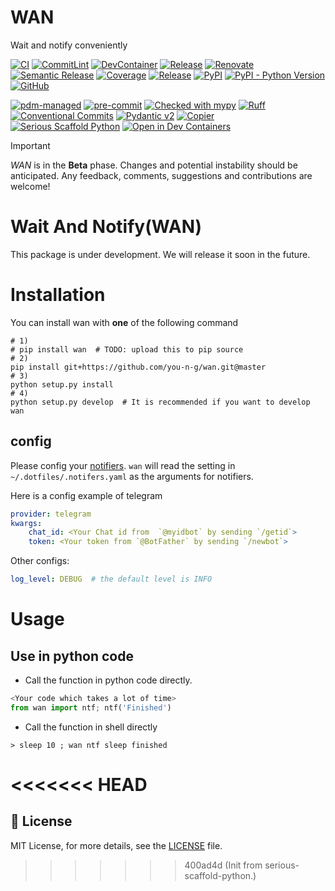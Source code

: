 # WAN

Wait and notify conveniently



[![CI](https://github.com/you-n-g/wan/actions/workflows/ci.yml/badge.svg)](https://github.com/you-n-g/wan/actions/workflows/ci.yml)
[![CommitLint](https://github.com/you-n-g/wan/actions/workflows/commitlint.yml/badge.svg)](https://github.com/you-n-g/wan/actions/workflows/commitlint.yml)
[![DevContainer](https://github.com/you-n-g/wan/actions/workflows/devcontainer.yml/badge.svg)](https://github.com/you-n-g/wan/actions/workflows/devcontainer.yml)
[![Release](https://github.com/you-n-g/wan/actions/workflows/release.yml/badge.svg)](https://github.com/you-n-g/wan/actions/workflows/release.yml)
[![Renovate](https://github.com/you-n-g/wan/actions/workflows/renovate.yml/badge.svg)](https://github.com/you-n-g/wan/actions/workflows/renovate.yml)
[![Semantic Release](https://github.com/you-n-g/wan/actions/workflows/semantic-release.yml/badge.svg)](https://github.com/you-n-g/wan/actions/workflows/semantic-release.yml)
[![Coverage](https://img.shields.io/endpoint?url=https://you-n-g.github.io/wan/_static/badges/coverage.json)](https://you-n-g.github.io/wan/reports/coverage)
[![Release](https://img.shields.io/github/v/release/you-n-g/wan)](https://github.com/you-n-g/wan/releases)
[![PyPI](https://img.shields.io/pypi/v/wan)](https://pypi.org/project/wan/)
[![PyPI - Python Version](https://img.shields.io/pypi/pyversions/wan)](https://pypi.org/project/wan/)
[![GitHub](https://img.shields.io/github/license/you-n-g/wan)](https://github.com/you-n-g/wan/blob/main/LICENSE)

[![pdm-managed](https://img.shields.io/badge/pdm-managed-blueviolet)](https://pdm-project.org)
[![pre-commit](https://img.shields.io/badge/pre--commit-enabled-brightgreen?logo=pre-commit)](https://github.com/pre-commit/pre-commit)
[![Checked with mypy](https://www.mypy-lang.org/static/mypy_badge.svg)](http://mypy-lang.org/)
[![Ruff](https://img.shields.io/endpoint?url=https://raw.githubusercontent.com/astral-sh/ruff/main/assets/badge/v2.json)](https://github.com/astral-sh/ruff)
[![Conventional Commits](https://img.shields.io/badge/Conventional%20Commits-1.0.0-%23FE5196?logo=conventionalcommits&logoColor=white)](https://conventionalcommits.org)
[![Pydantic v2](https://img.shields.io/endpoint?url=https://raw.githubusercontent.com/pydantic/pydantic/5697b1e4c4a9790ece607654e6c02a160620c7e1/docs/badge/v2.json)](https://pydantic.dev)
[![Copier](https://img.shields.io/endpoint?url=https://raw.githubusercontent.com/copier-org/copier/master/img/badge/badge-grayscale-inverted-border-orange.json)](https://github.com/copier-org/copier)
[![Serious Scaffold Python](https://img.shields.io/endpoint?url=https://serious-scaffold.github.io/ss-python/_static/badges/logo.json)](https://serious-scaffold.github.io/ss-python)
[![Open in Dev Containers](https://img.shields.io/static/v1?label=Dev%20Containers&message=Open&color=blue&logo=visualstudiocode)](https://vscode.dev/redirect?url=vscode://ms-vscode-remote.remote-containers/cloneInVolume?url=https://github.com/you-n-g/wan)

> [!IMPORTANT]
> _WAN_ is in the **Beta** phase.
> Changes and potential instability should be anticipated.
> Any feedback, comments, suggestions and contributions are welcome!



# Wait And Notify(WAN)
This package is under development.  We will release it soon in the future.



# Installation

You can install wan with **one** of the following command

<!-- [fzf](https://github.com/junegunn/fzf) is required -->
```shell
# 1)
# pip install wan  # TODO: upload this to pip source
# 2)
pip install git+https://github.com/you-n-g/wan.git@master
# 3)
python setup.py install
# 4)
python setup.py develop  # It is recommended if you want to develop wan
```

## config

Please config your [notifiers](https://github.com/liiight/notifiers).
`wan` will read the setting in ` ~/.dotfiles/.notifers.yaml` as the arguments for notifiers.

Here is a config example of telegram
```yaml
provider: telegram
kwargs:
    chat_id: <Your Chat id from  `@myidbot` by sending `/getid`>
    token: <Your token from `@BotFather` by sending `/newbot`>
```

Other configs:
```yaml
log_level: DEBUG  # the default level is INFO
```


# Usage

## Use in python code

* Call the function in python code directly.
```python
<Your code which takes a lot of time>
from wan import ntf; ntf('Finished')
```

* Call the function in shell directly
```shell
> sleep 10 ; wan ntf sleep finished
```

<<<<<<< HEAD
=======


## 📜 License

MIT License, for more details, see the [LICENSE](https://github.com/you-n-g/wan/blob/main/LICENSE) file.
>>>>>>> 400ad4d (Init from serious-scaffold-python.)
